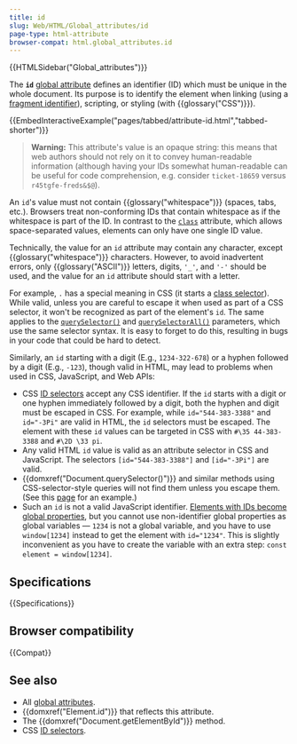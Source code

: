 ```yaml
---
title: id
slug: Web/HTML/Global_attributes/id
page-type: html-attribute
browser-compat: html.global_attributes.id
---
```


{{HTMLSidebar("Global_attributes")}}

The **`id`** [global attribute](/en-US/docs/Web/HTML/Global_attributes) defines an identifier (ID) which must be unique in the whole document. Its purpose is to identify the element when linking (using a [fragment identifier](/en-US/docs/Web/HTTP/Basics_of_HTTP/Identifying_resources_on_the_Web#fragment)), scripting, or styling (with {{glossary("CSS")}}).

{{EmbedInteractiveExample("pages/tabbed/attribute-id.html","tabbed-shorter")}}

> **Warning:** This attribute's value is an opaque string: this means that web authors should not rely on it to convey human-readable information (although having your IDs somewhat human-readable can be useful for code comprehension, e.g. consider `ticket-18659` versus `r45tgfe-freds&$@`).

An `id`'s value must not contain {{glossary("whitespace")}} (spaces, tabs, etc.). Browsers treat non-conforming IDs that contain whitespace as if the whitespace is part of the ID. In contrast to the [`class`](/en-US/docs/Web/HTML/Global_attributes#class) attribute, which allows space-separated values, elements can only have one single ID value.

Technically, the value for an `id` attribute may contain any character, except {{glossary("whitespace")}} characters. However, to avoid inadvertent errors, only {{glossary("ASCII")}} letters, digits, `'_'`, and `'-'` should be used, and the value for an `id` attribute should start with a letter.

For example, `.` has a special meaning in CSS (it starts a [class selector](/en-US/docs/Web/CSS/Class_selectors)). While valid, unless you are careful to escape it when used as part of a CSS selector, it won't be recognized as part of the element's `id`. The same applies to the [`querySelector()`](/en-US/docs/Web/API/Document/querySelector) and [`querySelectorAll()`](/en-US/docs/Web/API/Document/querySelectorAll) parameters, which use the same selector syntax. It is easy to forget to do this, resulting in bugs in your code that could be hard to detect.

Similarly, an `id` starting with a digit (E.g., `1234-322-678`) or a hyphen followed by a digit (E.g., `-123`), though valid in HTML, may lead to problems when used in CSS, JavaScript, and Web APIs:

- CSS [ID selectors](/en-US/docs/Web/CSS/ID_selectors) accept any CSS identifier. If the `id` starts with a digit or one hyphen immediately followed by a digit, both the hyphen and digit must be escaped in CSS. For example, while `id="544-383-3388"` and `id="-3Pi"` are valid in HTML, the `id` selectors must be escaped. The element with these `id` values can be targeted in CSS with `#\35 44-383-3388` and `#\2D \33 pi`.
- Any valid HTML `id` value is valid as an attribute selector in CSS and JavaScript. The selectors `[id="544-383-3388"]` and `[id="-3Pi"]` are valid.
- {{domxref("Document.querySelector()")}} and similar methods using CSS-selector-style queries will not find them unless you escape them. (See this [page](https://codepen.io/estelle/pen/jOvzbgb) for an example.)
- Such an `id` is not a valid JavaScript identifier. [Elements with IDs become global properties](https://stackoverflow.com/questions/3434278/do-dom-tree-elements-with-ids-become-global-properties), but you cannot use non-identifier global properties as global variables — `1234` is not a global variable, and you have to use `window[1234]` instead to get the element with `id="1234"`. This is slightly inconvenient as you have to create the variable with an extra step: `const element = window[1234]`.

## Specifications

{{Specifications}}

## Browser compatibility

{{Compat}}

## See also

- All [global attributes](/en-US/docs/Web/HTML/Global_attributes).
- {{domxref("Element.id")}} that reflects this attribute.
- The {{domxref("Document.getElementById")}} method.
- CSS [ID selectors](/en-US/docs/Web/CSS/ID_selectors).
   
